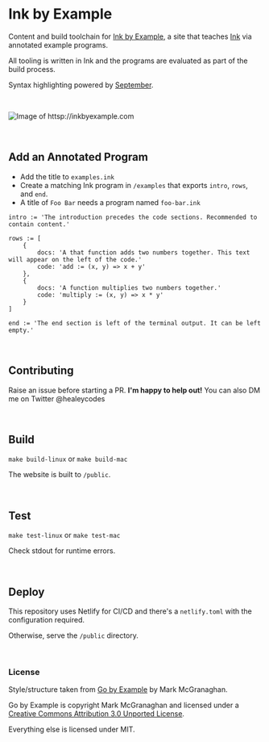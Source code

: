 # Ink by Example

Content and build toolchain for [Ink by Example](https://inkbyexample.com), a site that teaches [Ink](https://dotink.co/) via annotated example programs.

All tooling is written in Ink and the programs are evaluated as part of the build process.

Syntax highlighting powered by [September](https://github.com/thesephist/september).

<br>

![Image of httsp://inkbyexample.com](https://github.com/healeycodes/inkbyexample/blob/main/static/preview.png)

<br>

## Add an Annotated Program

- Add the title to `examples.ink`
- Create a matching Ink program in `/examples` that exports `intro`, `rows`, and `end`.
- A title of `Foo Bar` needs a program named `foo-bar.ink`

```
intro := 'The introduction precedes the code sections. Recommended to contain content.'

rows := [
    {
        docs: 'A that function adds two numbers together. This text will appear on the left of the code.'
        code: 'add := (x, y) => x + y'
    },
    {
        docs: 'A function multiplies two numbers together.'
        code: 'multiply := (x, y) => x * y'
    }
]

end := 'The end section is left of the terminal output. It can be left empty.'
```

<br>

## Contributing

Raise an issue before starting a PR. **I'm happy to help out!** You can also DM me on Twitter @healeycodes

<br>

## Build

`make build-linux` or `make build-mac`

The website is built to `/public`.

<br>

## Test

`make test-linux` or `make test-mac`

Check stdout for runtime errors.

<br>

## Deploy

This repository uses Netlify for CI/CD and there's a `netlify.toml` with the configuration required.

Otherwise, serve the `/public` directory.

<br>

### License

Style/structure taken from [Go by Example](https://github.com/mmcgrana/gobyexample) by Mark McGranaghan.

Go by Example is copyright Mark McGranaghan and licensed under a
[Creative Commons Attribution 3.0 Unported License](http://creativecommons.org/licenses/by/3.0/).

Everything else is licensed under MIT.
